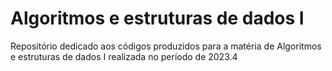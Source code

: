 # Algoritmos e estruturas de dados I

Repositório dedicado aos códigos produzidos para a matéria de Algoritmos e estruturas de dados I realizada no período de 2023.4 
